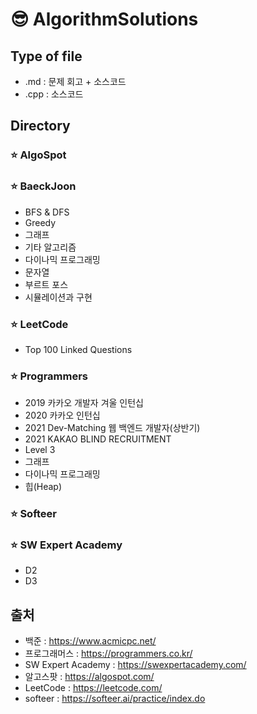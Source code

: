 # :sunglasses: AlgorithmSolutions
## Type of file
- .md : 문제 회고 + 소스코드
- .cpp : 소스코드

## Directory
### :star: AlgoSpot
### :star: BaeckJoon
- BFS & DFS
- Greedy
- 그래프
- 기타 알고리즘
- 다이나믹 프로그래밍
- 문자열
- 부르트 포스
- 시뮬레이션과 구현
### :star: LeetCode
- Top 100 Linked Questions
### :star: Programmers
- 2019 카카오 개발자 겨울 인턴십
- 2020 카카오 인턴십
- 2021 Dev-Matching 웹 백엔드 개발자(상반기)
- 2021 KAKAO BLIND RECRUITMENT
- Level 3
- 그래프
- 다이나믹 프로그래밍
- 힙(Heap)
### :star: Softeer
### :star: SW Expert Academy
- D2
- D3 
## 출처
- 백준 : https://www.acmicpc.net/
- 프로그래머스 : https://programmers.co.kr/
- SW Expert Academy : https://swexpertacademy.com/
- 알고스팟 : https://algospot.com/
- LeetCode : https://leetcode.com/
- softeer : https://softeer.ai/practice/index.do
